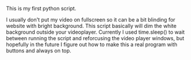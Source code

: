 This is my first python script. 

I usually don't put my video on fullscreen so it can be a bit blinding for website with bright background. 
This script basically will dim the white background outside your videoplayer. Currently I used time.sleep()
to wait between running the script and reforcusing the video player windows, but hopefully in the future I
figure out how to make this a real program with buttons and always on top. 
